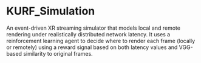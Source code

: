 # KURF_Simulation
An event-driven XR streaming simulator that models local and remote rendering under realistically distributed network latency. It uses a reinforcement learning agent to decide where to render each frame (locally or remotely) using a reward signal based on both latency values and VGG-based similarity to original frames.
